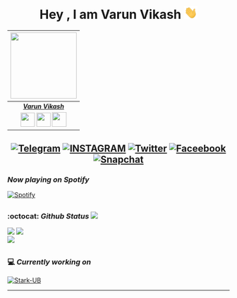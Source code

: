 <div align="center">
  <h1> Hey , I am Varun Vikash <img src="https://github.com/Varun-Vikash/Varun-Vikash/blob/main/Icons/Hi.gif" width="30px"> </h1>


|  <a href="https://varunvikash.carrd.co"><img src="https://telegra.ph/file/157ceb573fbff1a56c600.jpg" width="150px" height="150px" /></a> |
|:---------------------------------------------------------------------------------------------------------------------------------------: |
|       **[_Varun Vikash_](https://varunvikash.carrd.co)**                                                                                |
| <a href="https://www.facebook.com/i.am.the.vr7"><img src="https://cdn3.iconfinder.com/data/icons/2018-social-media-black-and-white-logos/1000/2018_social_media_popular_app_logo_facebook-512.png" width="32px" height="32px"></a> <a href="https://github.com/varun-vikash"><img src="https://cdn.iconscout.com/icon/free/png-256/github-108-438008.png" width="32px" height="32px"></a>  <a href="https://www.instagram.com/the.vr7/"><img src="https://cdn3.iconfinder.com/data/icons/2018-social-media-black-and-white-logos/1000/2018_social_media_popular_app_logo_instagram-512.png" width="33px" height="33px"></a> |

## [![Telegram](https://img.shields.io/badge/TELEGRAM-black?style=for-the-badge&logo=Telegram)](https://telegram.dog/Ghost73_Gaming) [![INSTAGRAM](https://img.shields.io/badge/Instagram-white?style=for-the-badge&logo=Instagram)](https://instagram.com/the.vr7) [![Twitter](https://img.shields.io/badge/Twitter-blue?style=for-the-badge&logo=Twitter)](https://twitter.com/varunvikash_) [![Faceebook](https://img.shields.io/badge/facebook-violet?style=for-the-badge&logo=Facebook)](https://www.facebook.com/i.am.the.vr7) [![Snapchat](https://img.shields.io/badge/snapchat-yellow?style=for-the-badge&logo=Snapchat)](https://snapchat.com/add/the.vr7)
  
   </div>

### *Now playing on Spotify*

[![Spotify](https://spotify-github-profile.vercel.app/api/view?uid=0nj9ujjxp8c35clrkc2s1jcc5&cover_image=true&theme=novatorem)](https://open.spotify.com/user/0nj9ujjxp8c35clrkc2s1jcc5?si=921f62dd014c4206)

##

### :octocat: *Github Status* ![](https://komarev.com/ghpvc/?username=varun-vikash&color=blueviolet&style=flat-square) 

<img src="https://github-readme-stats.vercel.app/api?username=Varun-Vikash&count_private=true&show_icons=true&theme=dark"> <img src="https://github-readme-streak-stats.herokuapp.com/?user=varun-vikash&theme=dark&hide_border=true">  
<img src="https://github-readme-stats.vercel.app/api/top-langs/?username=varun-vikash&theme=dark">

##

### 💻 *Currently working on*
 
[![Stark-UB](https://github-readme-stats.vercel.app/api/pin?username=varun-vikash&repo=Stark-userbot&title_color=fff&icon_color=f9f9f9&text_color=9f9f9f&bg_color=151515)](https://github.com/Varun-Vikash/Stark-Userbot)

---




